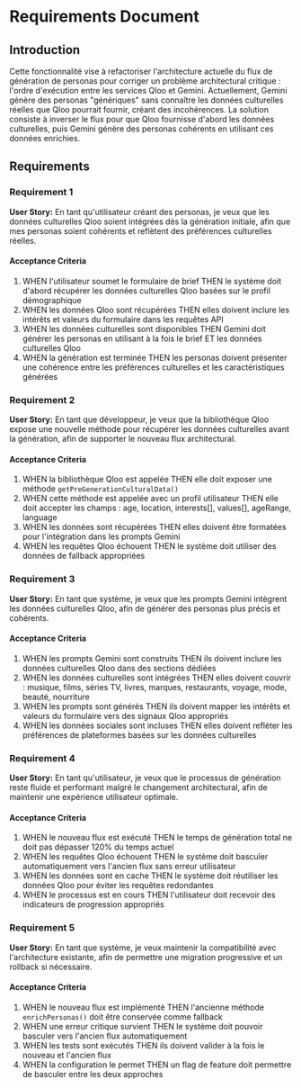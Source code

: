 # Requirements Document

## Introduction

Cette fonctionnalité vise à refactoriser l'architecture actuelle du flux de génération de personas pour corriger un problème architectural critique : l'ordre d'exécution entre les services Qloo et Gemini. Actuellement, Gemini génère des personas "génériques" sans connaître les données culturelles réelles que Qloo pourrait fournir, créant des incohérences. La solution consiste à inverser le flux pour que Qloo fournisse d'abord les données culturelles, puis Gemini génère des personas cohérents en utilisant ces données enrichies.

## Requirements

### Requirement 1

**User Story:** En tant qu'utilisateur créant des personas, je veux que les données culturelles Qloo soient intégrées dès la génération initiale, afin que mes personas soient cohérents et reflètent des préférences culturelles réelles.

#### Acceptance Criteria

1. WHEN l'utilisateur soumet le formulaire de brief THEN le système doit d'abord récupérer les données culturelles Qloo basées sur le profil démographique
2. WHEN les données Qloo sont récupérées THEN elles doivent inclure les intérêts et valeurs du formulaire dans les requêtes API
3. WHEN les données culturelles sont disponibles THEN Gemini doit générer les personas en utilisant à la fois le brief ET les données culturelles Qloo
4. WHEN la génération est terminée THEN les personas doivent présenter une cohérence entre les préférences culturelles et les caractéristiques générées

### Requirement 2

**User Story:** En tant que développeur, je veux que la bibliothèque Qloo expose une nouvelle méthode pour récupérer les données culturelles avant la génération, afin de supporter le nouveau flux architectural.

#### Acceptance Criteria

1. WHEN la bibliothèque Qloo est appelée THEN elle doit exposer une méthode `getPreGenerationCulturalData()`
2. WHEN cette méthode est appelée avec un profil utilisateur THEN elle doit accepter les champs : age, location, interests[], values[], ageRange, language
3. WHEN les données sont récupérées THEN elles doivent être formatées pour l'intégration dans les prompts Gemini
4. WHEN les requêtes Qloo échouent THEN le système doit utiliser des données de fallback appropriées

### Requirement 3

**User Story:** En tant que système, je veux que les prompts Gemini intègrent les données culturelles Qloo, afin de générer des personas plus précis et cohérents.

#### Acceptance Criteria

1. WHEN les prompts Gemini sont construits THEN ils doivent inclure les données culturelles Qloo dans des sections dédiées
2. WHEN les données culturelles sont intégrées THEN elles doivent couvrir : musique, films, séries TV, livres, marques, restaurants, voyage, mode, beauté, nourriture
3. WHEN les prompts sont générés THEN ils doivent mapper les intérêts et valeurs du formulaire vers des signaux Qloo appropriés
4. WHEN les données sociales sont incluses THEN elles doivent refléter les préférences de plateformes basées sur les données culturelles

### Requirement 4

**User Story:** En tant qu'utilisateur, je veux que le processus de génération reste fluide et performant malgré le changement architectural, afin de maintenir une expérience utilisateur optimale.

#### Acceptance Criteria

1. WHEN le nouveau flux est exécuté THEN le temps de génération total ne doit pas dépasser 120% du temps actuel
2. WHEN les requêtes Qloo échouent THEN le système doit basculer automatiquement vers l'ancien flux sans erreur utilisateur
3. WHEN les données sont en cache THEN le système doit réutiliser les données Qloo pour éviter les requêtes redondantes
4. WHEN le processus est en cours THEN l'utilisateur doit recevoir des indicateurs de progression appropriés

### Requirement 5

**User Story:** En tant que système, je veux maintenir la compatibilité avec l'architecture existante, afin de permettre une migration progressive et un rollback si nécessaire.

#### Acceptance Criteria

1. WHEN le nouveau flux est implémenté THEN l'ancienne méthode `enrichPersonas()` doit être conservée comme fallback
2. WHEN une erreur critique survient THEN le système doit pouvoir basculer vers l'ancien flux automatiquement
3. WHEN les tests sont exécutés THEN ils doivent valider à la fois le nouveau et l'ancien flux
4. WHEN la configuration le permet THEN un flag de feature doit permettre de basculer entre les deux approches